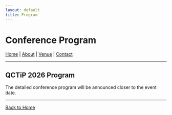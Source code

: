 ```yaml
---
layout: default
title: Program
---
```


# Conference Program

[Home](/) | [About](/about) | [Venue](/venue) | [Contact](/contact)

---

## QCTiP 2026 Program

The detailed conference program will be announced closer to the event date.


---

[Back to Home](/)
